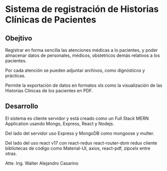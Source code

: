 # Sistema de registración de Historias Clínicas de Pacientes

## Obejtivo

Registrar en forma sencilla las atenciones médicas a lo pacientes, y poder almacenar datos de personales, médicos, obstetricos demás relativos a los pacientes.

Por cada atención se pueden adjuntar archivos, como dignósticos y prácticas.

Permite la exportación de datos en formatos xls como la visualización de las Historias Clínicas de los pacientes en PDF.

## Desarrollo

El sistema es cliente servidor y está creado como un Full Stack MERN Application usando Mongo, Express, React y Nodejs.

Del lado del servidor uso Express y MongoDB como mongoose y multer.

Del lado del uso react v17 con react-redux react-router-dom redux cliente bibliotecas de código como Material-UI, axios, react-pdf, zipcelx entre otras.

Atte.
Ing. Walter Alejandro Casarino
